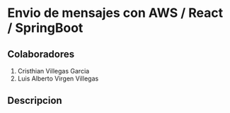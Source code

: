# Envio de mensajes con AWS / React / SpringBoot

## Colaboradores
1. Cristhian Villegas Garcia
2. Luis Alberto Virgen Villegas

## Descripcion